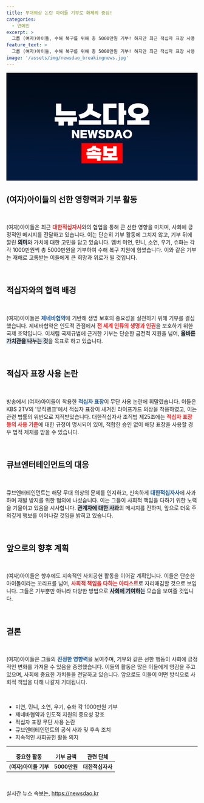 ```yaml
---
title: 무대의상 논란 아이들 기부로 화제의 중심!
categories:
  - 연예인
excerpt: >
  그룹 (여자)아이들, 수해 복구를 위해 총 5000만원 기부! 하지만 최근 적십자 표장 사용 논란에 휘말려 사과에 나섰다. 그들의 선한 의도로 인해 일어난 예상치 못한 해프닝, 자세한 내용은 기사에서 확인하세요!
feature_text: >
  그룹 (여자)아이들, 수해 복구를 위해 총 5000만원 기부! 하지만 최근 적십자 표장 사용 논란에 휘말려 사과에 나섰다. 그들의 선한 의도로 인해 일어난 예상치 못한 해프닝, 자세한 내용은 기사에서 확인하세요!
image: '/assets/img/newsdao_breakingnews.jpg'
---
```


<p><img src="/assets/img/newsdao_breakingnews.jpg" alt="flaretime 속보" /></p>

<h2 data-ke-size="size26">(여자)아이들의 선한 영향력과 기부 활동</h2>

<p data-ke-size="size16">&nbsp;</p>

<p>(여자)아이들은 최근 <b><span style="color: #ee2323;">대한적십자사</span></b>와의 협업을 통해 큰 선한 영향을 미치며, 사회에 긍정적인 메시지를 전달하고 있습니다. 이는 단순히 기부 활동에 그치지 않고, 기부 뒤에 깔린 <b><span style="background-color: #21538527;">의미</span></b>와 가치에 대한 고민을 담고 있습니다. 멤버 미연, 민니, 소연, 우기, 슈화는 각각 1000만원씩 총 5000만원을 기부하여 수해 복구 지원에 힘썼습니다. 이와 같은 기부는 재해로 고통받는 이들에게 큰 희망과 위로가 될 것입니다. </p>

<p data-ke-size="size16">&nbsp;</p>

<h2 data-ke-size="size26">적십자와의 협력 배경</h2>

<p data-ke-size="size16">&nbsp;</p>

<p>(여자)아이들은 <b><span style="color: #1a5490;">제네바협약</span></b>에 기반해 생명 보호의 중요성을 실천하기 위해 기부를 결심했습니다. 제네바협약은 인도적 관점에서 <b><span style="color: #ee2323;">전 세계 인류의 생명과 인권</span></b>을 보호하기 위한 국제 조약입니다. 이처럼 국제규범에 근거한 기부는 단순한 금전적 지원을 넘어, <b><span style="background-color: #21538527;">올바른 가치관을 나누는 것</span></b>을 목표로 하고 있습니다.</p>

<p data-ke-size="size16">&nbsp;</p>

<h2 data-ke-size="size26">적십자 표장 사용 논란</h2>

<p data-ke-size="size16">&nbsp;</p>

<p>방송에서 (여자)아이들이 착용한 <b><span style="color: #1a5490;">적십자 표장</span></b>이 무단 사용 논란에 휘말렸습니다. 이들은 KBS 2TV의 '뮤직뱅크'에서 적십자 표장이 새겨진 라이프가드 의상을 착용하였고, 이는 관련 법률의 위반으로 지적받았습니다. 대한적십자사 조직법 제25조에는 <b><span style="color: #ee2323;">적십자 표장 등의 사용 기준</span></b>에 대한 규정이 명시되어 있어, 적합한 승인 없이 해당 표장을 사용할 경우 법적 제재를 받을 수 있습니다.</p>

<p data-ke-size="size16">&nbsp;</p>

<h2 data-ke-size="size26">큐브엔터테인먼트의 대응</h2>

<p data-ke-size="size16">&nbsp;</p>

<p>큐브엔터테인먼트는 해당 무대 의상의 문제를 인지하고, 신속하게 <b><span style="color: #1a5490;">대한적십자사</span></b>에 사과하며 재발 방지를 위한 협의에 나섰습니다. 이는 그들이 사회적 책임을 다하기 위한 노력을 기울이고 있음을 시사합니다. <b><span style="background-color: #21538527;">관계자에 대한 사과</span></b>의 메시지를 전하며, 앞으로 더욱 주의깊게 행보를 이어나갈 것임을 밝히고 있습니다.</p>

<p data-ke-size="size16">&nbsp;</p>

<h2 data-ke-size="size26">앞으로의 향후 계획</h2>

<p data-ke-size="size16">&nbsp;</p>

<p>(여자)아이들은 향후에도 지속적인 사회공헌 활동을 이어갈 계획입니다. 이들은 단순한 아이돌이라는 꼬리표를 넘어, <b><span style="color: #ee2323;">사회적 책임을 다하는 아티스트</span></b>로 자리매김할 것으로 보입니다. 그들은 기부뿐만 아니라 다양한 방법으로 <b><span style="background-color: #21538527;">사회에 기여하는</span></b> 모습을 보여줄 것입니다.</p>

<p data-ke-size="size16">&nbsp;</p>

<h2 data-ke-size="size26">결론</h2>

<p data-ke-size="size16">&nbsp;</p>

<p>(여자)아이들은 그들의 <b><span style="color: #1a5490;">진정한 영향력</span></b>을 보여주며, 기부와 같은 선한 행동이 사회에 긍정적인 변화를 가져올 수 있음을 증명했습니다. 이들의 활동은 많은 이들에게 영감을 주고 있으며, 사회에 중요한 가치들을 전달하고 있습니다. 앞으로도 이들이 어떤 방식으로 사회적 책임을 다해 나갈지 기대됩니다.</p>

<p data-ke-size="size16">&nbsp;</p>

<ul>
    <li>미연, 민니, 소연, 우기, 슈화 각 1000만원 기부</li>
    <li>제네바협약과 인도적 지원의 중요성 강조</li>
    <li>적십자 표장 무단 사용 논란</li>
    <li>큐브엔터테인먼트의 공식 사과 및 후속 조치</li>
    <li>지속적인 사회공헌 활동 의지</li>
</ul>

<hr>

<table>
    <thead>
        <tr>
            <td style="text-align: center; height: 17px;"><b>중요한 활동</b></td>
            <td style="text-align: center; height: 17px;"><b>기부 금액</b></td>
            <td style="text-align: center; height: 17px;"><b>관련 단체</b></td>
        </tr>
    </thead>
    <tbody>
        <tr>
            <td style="text-align: center; height: 17px;"><b>(여자)아이들 기부</b></td>
            <td style="text-align: center; height: 17px;"><b>5000만원</b></td>
            <td style="text-align: center; height: 17px;"><b>대한적십자사</b></td>
        </tr>
    </tbody>
</table>

<p data-ke-size="size16">&nbsp;</p>
실시간 뉴스 속보는, <a href="https://newsdao.kr" rel="dofollow">https://newsdao.kr</a>


